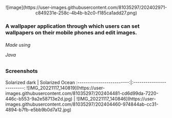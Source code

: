 <p align="center">
![image](https://user-images.githubusercontent.com/81035297/202402971-c849231e-258c-4b4b-b2c0-f185ca1add27.png)



<h3> A wallpaper application through which users can set wallpapers on their mobile phones and edit images. </h3>

<h6> Made using <p>Java</p><h6>

<h3> Screenshots </h3>
Solarized dark             |  Solarized Ocean
:-------------------------:|:-------------------------:
![IMG_20221117_140819](https://user-images.githubusercontent.com/81035297/202404481-cd6d99da-7220-446c-b553-9a2e58713e2d.jpg)  |  ![IMG_20221117_140846](https://user-images.githubusercontent.com/81035297/202404460-974844ab-cc31-4894-b7fb-e5bb9b0d7a12.jpg)



</p>
